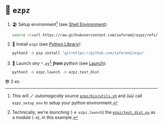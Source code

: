 # 🍋 `ezpz`

1. 🏖️ Setup environment[^magic] (see [Shell Environment](docs/shell-environment.md)):

    ```bash
    source <(curl https://raw.githubusercontent.com/saforem2/ezpz/refs/heads/main/src/ezpz/bin/utils.sh) && ezpz_setup_env
    ```

   [^magic]: This will 🪄 _automagically_ source
         [`ezpz/bin/utils.sh`](src/ezpz/bin/utils.sh)
         and (`&&`) call `ezpz_setup_env` to setup your
         python environment.

1. 🐍 Install `ezpz` (see [Python Library](docs/python-library.md)):

    ```bash
    python3 -m pip install "git+https://github.com/saforem2/ezpz"
    ```

1. 🚀 Launch _any_ `*.py`[^module] **_from_** python (see [Launch](docs/launch.md)):

      ```bash
      python3 -m ezpz.launch -m ezpz.test_dist
      ```

   [^module]: Technically, we're _launching_ (`-m ezpz.launch`) the
         [`ezpz/test_dist.py`](src/ezpz/test_dist.py) as a module (`-m`),
         in this example.

 😎 2 ez.
